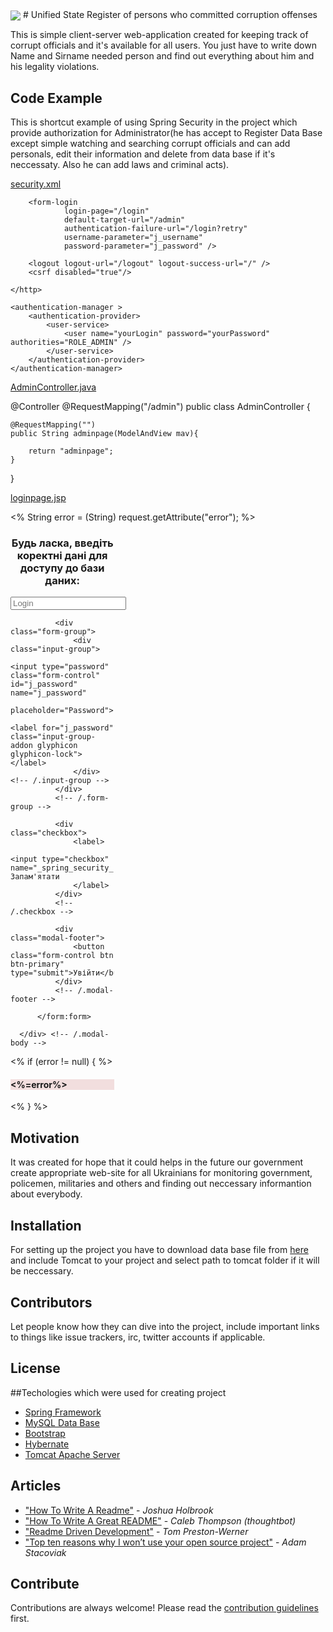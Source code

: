<img src="http://old.minjust.gov.ua/file/24975" align="center" />
# Unified State Register of persons who committed corruption offenses 

This is simple client-server web-application created for keeping track of corrupt officials and it's available for all users.
You just have to write down Name and Sirname needed person and find out everything about him and his legality violations.
## Code Example
This is shortcut example of using Spring Security in the project which provide authorization for Administrator(he has accept to Register Data Base except simple watching and searching corrupt officials and can add personals, edit their information and delete from data base if it's neccessaty. Also he can add laws and criminal acts).

[security.xml](https://github.com/CorruptRegistryProject/Registry_Project/blob/master/src/main/resources/spring/security.xml)

<http auto-config="true" >
        <intercept-url pattern="/" access="permitAll" />
        <intercept-url pattern="/admin**" access="hasRole('ADMIN')" />
        <intercept-url pattern="/admin/**" access="hasRole('ADMIN')" />

        <form-login
                login-page="/login"
                default-target-url="/admin"
                authentication-failure-url="/login?retry"
                username-parameter="j_username"
                password-parameter="j_password" />

        <logout logout-url="/logout" logout-success-url="/" />
        <csrf disabled="true"/>

    </http>

    <authentication-manager >
        <authentication-provider>
            <user-service>
                <user name="yourLogin" password="yourPassword" authorities="ROLE_ADMIN" />
            </user-service>
        </authentication-provider>
    </authentication-manager>
    
[AdminController.java]()

@Controller
@RequestMapping("/admin")
public class AdminController {


    @RequestMapping("")
    public String adminpage(ModelAndView mav){

        return "adminpage";
    }

}

[loginpage.jsp]()

<html>
  <head></head>
  <body>
    <% String error = (String) request.getAttribute("error"); %>
    <div class="col-lg-12 col-lg-offset-4">
      <div class="modal-body" style="width: 33%;">
         <spring:url value="/login" var="loginUrl"/>
          <form:form role="form" action="${loginUrl}" method="post">
              <h3 style="text-align: center">
                  Будь ласка, введіть коректні дані для доступу до бази даних:
              </h3>
              <div class="form-group">
                  <div class="input-group">
                      <input type="text" class="form-control" id="j_username" name="j_username" placeholder="Login">
                      <label for="j_username" class="input-group-addon glyphicon glyphicon-user"></label>
                  </div>
              </div>
              <!-- /.form-group -->

              <div class="form-group">
                  <div class="input-group">
                      <input type="password" class="form-control" id="j_password" name="j_password"
                             placeholder="Password">
                      <label for="j_password" class="input-group-addon glyphicon glyphicon-lock"></label>
                  </div> <!-- /.input-group -->
              </div>
              <!-- /.form-group -->

              <div class="checkbox">
                  <label>
                      <input type="checkbox" name="_spring_security_remember_me"> Запам'ятати
                  </label>
              </div>
              <!-- /.checkbox -->

              <div class="modal-footer">
                  <button class="form-control btn btn-primary" type="submit">Увійти</button>
              </div>
              <!-- /.modal-footer -->

          </form:form>

      </div> <!-- /.modal-body -->
</div>
<div>
    <%
        if (error != null) {
    %>
        <div class="col-lg-12 col-lg-offset-4" style="width: 33%;">
            <h4 style="background: #f2dede">
                <%=error%>
            </h4>
        </div>
    <%
        }
    %>
</div>
</body>
</html>


## Motivation

It was created for hope that it could helps in the future our government create appropriate web-site for all Ukrainians for monitoring government, policemen, militaries and others and finding out neccessary informantion about everybody.

## Installation

For setting up the project you have to download data base file from [here](https://github.com/CorruptRegistryProject/CorruptRegisterDataBase) and include Tomcat to your project and select path to tomcat folder if it will be neccessary.

## Contributors

Let people know how they can dive into the project, include important links to things like issue trackers, irc, twitter accounts if applicable.

## License


##Techologies which were used for creating project
- [Spring Framework](https://projects.spring.io/spring-framework/)
- [MySQL Data Base](https://www.mysql.com/)
- [Bootstrap](http://getbootstrap.com/)
- [Hybernate](http://hibernate.org/)
- [Tomcat Apache Server](http://tomcat.apache.org/)


## Articles
- ["How To Write A Readme"](http://jfhbrook.github.io/2011/11/09/readmes.html) - *Joshua Holbrook*
- ["How To Write A Great README"](https://robots.thoughtbot.com/how-to-write-a-great-readme) - *Caleb Thompson (thoughtbot)*
- ["Readme Driven Development"](http://tom.preston-werner.com/2010/08/23/readme-driven-development.html) - *Tom Preston-Werner*
- ["Top ten reasons why I won’t use your open source project"](https://changelog.com/top-ten-reasons-why-i-wont-use-your-open-source-project/) - *Adam Stacoviak*


## Contribute

Contributions are always welcome!
Please read the [contribution guidelines](contributing.md) first.



